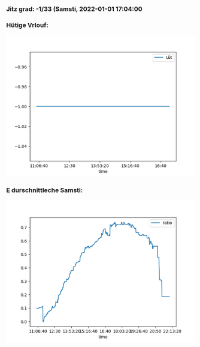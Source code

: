 ### Jitz grad: -1/33 (Samsti, 2022-01-01 17:04:00

### Hütige Vrlouf:
![Graph](Today.png)

### E durschnittleche Samsti:
![Graph](Samsti.png)